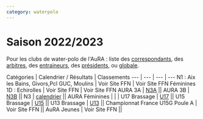 ```yaml
---
category: waterpolo
---
```


# Saison 2022/2023

Pour les clubs de water-polo de l'AuRA :
liste des [correspondants](wp/correspondants), des [arbitres](wp/arbitres), des [entraineurs](wp/entraineurs), des [présidents](wp/presidents), ou [globale](wp/globale).

Catégories | Calendrier / Résultats | Classements
--- | --- | --- | ---
N1 : Aix les Bains, Givors,Pcl GUC, Moulins | Voir Site FFN | Voir Site FFN
Féminines 1D : Echirolles | Voir Site FFN | Voir Site FFN
AURA 3A | [N3A](wp/N3A) ||
AURA 3B | [N3B](wp/N3B) ||
N3 | [calendrier](wp/N3) ||
AURA Féminines |   |   |
U17 Brassage | [U17](wp/17ans) ||
U15 Brassage | [U15](wp/15ans) ||
U13 Brassage | [U13](wp/13ans) ||
Championnat France U15G Poule A | Voir Site FFN ||
AuRA Jeunes | Voir Site FFN ||
